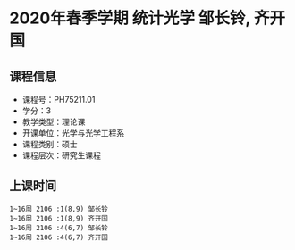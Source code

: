 # 2020年春季学期 统计光学 邹长铃, 齐开国






## 课程信息

- 课程号：PH75211.01
- 学分：3
- 教学类型：理论课
- 开课单位：光学与光学工程系
- 课程类别：硕士
- 课程层次：研究生课程

## 上课时间

```
1~16周 2106 :1(8,9) 邹长铃
1~16周 2106 :1(8,9) 齐开国
1~16周 2106 :4(6,7) 邹长铃
1~16周 2106 :4(6,7) 齐开国
```

